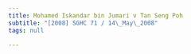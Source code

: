```yaml
---
title: Mohamed Iskandar bin Jumari v Tan Seng Poh
subtitle: "[2008] SGHC 71 / 14\_May\_2008"
tags: null

---
```



